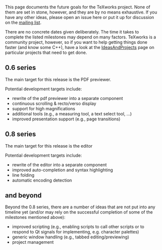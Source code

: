 

This page documents the future goals for the TeXworks project. None of them are set in stone, however, and they are by no means exhaustive. If you have any other ideas, please open an issue here or put it up for discussion on the [mailing list](http://tug.org/mailman/listinfo/texworks).

There are no concrete dates given deliberately. The time it takes to complete the listed milestones may depend on many factors. TeXworks is a community project, however, so if you want to help getting things done faster (and know some C++), have a look at the [IdeasAndProjects](IdeasAndProjects.md) page on particular projects that need to get done.

## 0.6 series ##
The main target for this release is the PDF previewer.

Potential development targets include:
  * rewrite of the pdf previewer into a separate component
  * continuous scrolling & recto/verso display
  * support for high magnifications
  * additional tools (e.g., a measuring tool, a text select tool, ...)
  * improved presentation support (e.g., page transitions)

## 0.8 series ##
The main target for this release is the editor

Potential development targets include:
  * rewrite of the editor into a separate component
  * improved auto-completion and syntax highlighting
  * line folding
  * automatic encoding detection

## and beyond ##
Beyond the 0.8 series, there are a number of ideas that are not put into any timeline yet (and/or may rely on the successful completion of some of the milestones mentioned above):
  * improved scripting (e.g., enabling scripts to call other scripts or to respond to Qt signals for implementing, e.g. character palettes)
  * generic window handling (e.g., tabbed editing/previewing)
  * project management